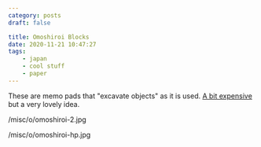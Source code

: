 ```yaml
---
category: posts
draft: false

title: Omoshiroi Blocks
date: 2020-11-21 10:47:27
tags:
    - japan
    - cool stuff
    - paper
---
```


These are memo pads that "excavate objects" as it is used. [A bit expensive](https://www.aliexpress.com/item/32971615796.html) but a very lovely idea.

/misc/o/omoshiroi-2.jpg

/misc/o/omoshiroi-hp.jpg

